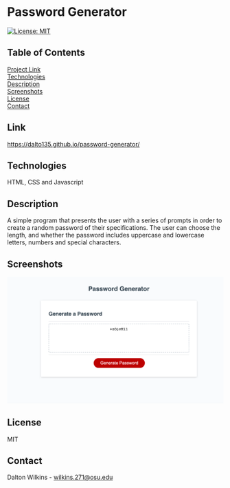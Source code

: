 # Password Generator

[![License: MIT](https://img.shields.io/badge/License-MIT-blue.svg)](https://opensource.org/licenses/MIT)

## Table of Contents
[Project Link](#Link)  
[Technologies](#Technologies)  
[Description](#Description)  
[Screenshots](#Screenshots)  
[License](#License)  
[Contact](#Contact)

## Link
https://dalto135.github.io/password-generator/

## Technologies
HTML, CSS and Javascript

## Description
A simple program that presents the user with a series of prompts in order to create a random password of their specifications. The user can choose the length, and whether the password includes uppercase and lowercase letters, numbers and special characters.

## Screenshots
![Screenshot](images/screenshot.png)

## License
MIT

## Contact
Dalton Wilkins - wilkins.271@osu.edu
